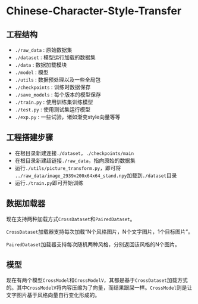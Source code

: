 # Chinese-Character-Style-Transfer

## 工程结构

* `./raw_data` : 原始数据集
* `./dataset` : 模型运行加载的数据集
* `./data` : 数据加载模块
* `./model` : 模型
* `./utils` : 数据预处理以及一些全局包
* `./checkpoints` : 训练时数据保存
* `./save_models` : 每个版本的模型保存
* `./train.py` : 使用训练集训练模型
* `./test.py` : 使用测试集运行模型
* `./exp.py` : 一些试验，诸如渐变style向量等等

## 工程搭建步骤

* 在根目录新建连接`./dataset`，`./checkpoints/main`
* 在根目录新建超链接`./raw_data`，指向原始的数据集
* 运行`./utils/picture_transform.py`，即可将 `../raw_data/image_2939x200x64x64_stand.npy`加载到`./dataset`目录
* 运行`./train.py`即可开始训练

## 数据加载器

现在支持两种加载方式`CrossDataset`和`PairedDataset`。

`CrossDataset`加载器支持每次加载“N个风格图片，N个文字图片，1个目标图片”。

`PairedDataset`加载器支持每次随机两种风格，分别返回该风格的N个图片。


## 模型

现在有两个模型`CrossModel`和`CrossModelV`，其都是基于`CrossDataset`加载方式的。其中`CrossModelV`将内容压缩为了向量，而结果跟屎一样。`CrossModel`则是让文字图片基于风格向量自行变化形成的。
